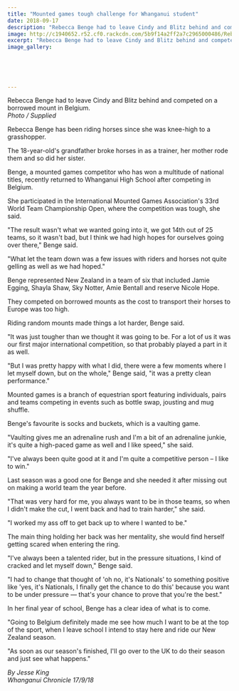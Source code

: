```yaml
---
title: "Mounted games tough challenge for Whanganui student"
date: 2018-09-17
description: "Rebecca Benge had to leave Cindy and Blitz behind and competed on a borrowed mount in Belgium..."
image: http://c1940652.r52.cf0.rackcdn.com/5b9f14a2ff2a7c2965000486/Rebecca-Benge-Chron-17-Sept-2018.jpg
excerpt: "Rebecca Benge had to leave Cindy and Blitz behind and competed on a borrowed mount in Belgium."
image_gallery:
    
    
    
    
    
---
```


<p><span>Rebecca Benge had to leave Cindy and Blitz behind and competed on a borrowed mount in Belgium.</span><br /><em>Photo / Supplied</em></p>
<p class="element element-paragraph">Rebecca Benge has been riding horses since she was knee-high to a grasshopper.</p>
<p class="element element-paragraph">The 18-year-old's grandfather broke horses in as a trainer, her mother rode them and so did her sister.</p>
<p class="element element-paragraph">Benge, a mounted games competitor who has won a multitude of national titles, recently returned to Whanganui High School after competing in Belgium.</p>
<p class="element element-paragraph">She participated in the International Mounted Games Association's 33rd World Team Championship Open, where the competition was tough, she said.</p>
<p class="element element-paragraph">"The result wasn't what we wanted going into it, we got 14th out of 25 teams, so it wasn't bad, but I think we had high hopes for ourselves going over there," Benge said.</p>
<p class="element element-paragraph">"What let the team down was a few issues with riders and horses not quite gelling as well as we had hoped."</p>
<p class="element element-paragraph">Benge represented New Zealand in a team of six that included Jamie Egging, Shayla Shaw, Sky Notter, Amie Bentall and reserve Nicole Hope.</p>
<p class="element element-paragraph">They competed on borrowed mounts as the cost to transport their horses to Europe was too high.</p>
<p class="element element-paragraph">Riding random mounts made things a lot harder, Benge said.</p>
<p class="element element-paragraph">"It was just tougher than we thought it was going to be. For a lot of us it was our first major international competition, so that probably played a part in it as well.</p>
<p class="element element-paragraph">"But I was pretty happy with what I did, there were a few moments where I let myself down, but on the whole," Benge said, "it was a pretty clean performance."</p>
<p class="element element-paragraph">Mounted games is a branch of equestrian sport featuring individuals, pairs and teams competing in events such as bottle swap, jousting and mug shuffle.</p>
<p class="element element-paragraph">Benge's favourite is socks and buckets, which is a vaulting game.</p>
<p class="element element-paragraph">"Vaulting gives me an adrenaline rush and I'm a bit of an adrenaline junkie, it's quite a high-paced game as well and I like speed," she said.</p>
<p class="element element-paragraph">"I've always been quite good at it and I'm quite a competitive person &ndash; I like to win."</p>
<p class="element element-paragraph">Last season was a good one for Benge and she needed it after missing out on making a world team the year before.</p>
<p class="element element-paragraph">"That was very hard for me, you always want to be in those teams, so when I didn't make the cut, I went back and had to train harder," she said.</p>
<p class="element element-paragraph">"I worked my ass off to get back up to where I wanted to be."</p>
<p class="element element-paragraph">The main thing holding her back was her mentality, she would find herself getting scared when entering the ring.</p>
<p class="element element-paragraph">"I've always been a talented rider, but in the pressure situations, I kind of cracked and let myself down," Benge said.</p>
<p class="element element-paragraph">"I had to change that thought of 'oh no, it's Nationals' to something positive like 'yes, it's Nationals, I finally get the chance to do this' because you want to be under pressure &mdash; that's your chance to prove that you're the best."</p>
<p class="element element-paragraph">In her final year of school, Benge has a clear idea of what is to come.</p>
<p class="element element-paragraph">"Going to Belgium definitely made me see how much I want to be at the top of the sport, when I leave school I intend to stay here and ride our New Zealand season.</p>
<p class="element element-paragraph">"As soon as our season's finished, I'll go over to the UK to do their season and just see what happens."</p>
<p class="element element-paragraph"><em>By Jesse King</em><br /><em>Whanganui Chronicle 17/9/18</em></p>

